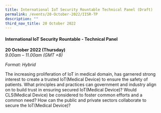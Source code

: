 ```yaml
---
title: International IoT Security Rountable Technical Panel (Draft)
permalink: /events/20-October-2022/IISR-TP
description: ""
third_nav_title: 20 October 2022
---
```

#### **International IoT Security Rountable - Technical Panel**

**20 October 2022 (Thursday)**  
*9.00am – 11.00am (GMT +8)*

*Format: Hybrid*

The increasing proliferation of IoT in medical domain, has garnered strong interest to create a trusted IoT(Medical Device) to ensure the safety of patients. What principles and practices can government and industry align on to build trust in ensuring secured IoT(Medical Device)? Would CLS(Medical Device) be considered to foster common efforts and a common need? How can the public and private sectors collaborate to secure the IoT(Medical Device)?